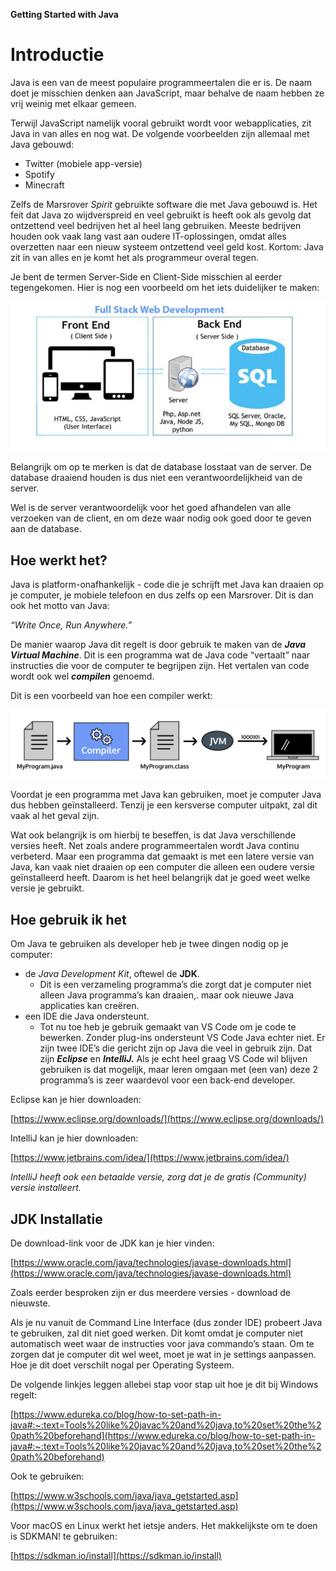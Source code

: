 **Getting Started with Java**

# **Introductie**

Java is een van de meest populaire programmeertalen die er is. De naam doet je misschien denken aan JavaScript, maar behalve de naam hebben ze vrij weinig met elkaar gemeen. 

Terwijl JavaScript namelijk vooral gebruikt wordt voor webapplicaties, zit Java in van alles en nog wat. De volgende voorbeelden zijn allemaal met Java gebouwd: 

* Twitter (mobiele app-versie)
* Spotify
* Minecraft

Zelfs de Marsrover _Spirit_ gebruikte software die met Java gebouwd is. Het feit dat Java zo wijdverspreid en veel gebruikt is heeft ook als gevolg dat ontzettend veel bedrijven het al heel lang gebruiken. Meeste bedrijven houden ook vaak lang vast aan oudere IT-oplossingen, omdat alles overzetten naar een nieuw systeem ontzettend veel geld kost. Kortom: Java zit in van alles en je komt het als programmeur overal tegen.

Je bent de termen Server-Side en Client-Side misschien al eerder tegengekomen. Hier is nog een voorbeeld om het iets duidelijker te maken:

![alt_text](https://github.com/Mitch1996/QA-Image-Store/blob/main/Java/00_installation/images/image3.jpg "image_tooltip")

Belangrijk om op te merken is dat de database losstaat van de server. De database draaiend houden is dus niet een verantwoordelijkheid van de server. 

Wel is de server verantwoordelijk voor het goed afhandelen van alle verzoeken van de client, en om deze waar nodig ook goed door te geven aan de database. 

## **Hoe werkt het?**

Java is platform-onafhankelijk - code die je schrijft met Java kan draaien op je computer, je mobiele telefoon en dus zelfs op een Marsrover. Dit is dan ook het motto van Java:

_“Write Once, Run Anywhere.”_

De manier waarop Java dit regelt is door gebruik te maken van de **_Java Virtual Machine_**. Dit is een programma wat de Java code “vertaalt” naar instructies die voor de computer te begrijpen zijn. Het vertalen van code wordt ook wel **_compilen_** genoemd.

Dit is een voorbeeld van hoe een compiler werkt:

![alt_text](https://github.com/Mitch1996/QA-Image-Store/blob/main/Java/00_installation/images/image2.png "image_tooltip")

Voordat je een programma met Java kan gebruiken, moet je computer Java dus hebben geïnstalleerd. Tenzij je een kersverse computer uitpakt, zal dit vaak al het geval zijn. 

Wat ook belangrijk is om hierbij te beseffen, is dat Java verschillende versies heeft. Net zoals andere programmeertalen wordt Java continu verbeterd. Maar een programma dat gemaakt is met een latere versie van Java, kan vaak niet draaien op een computer die alleen een oudere versie geïnstalleerd heeft. Daarom is het heel belangrijk dat je goed weet welke versie je gebruikt.


## **Hoe gebruik ik het**

Om Java te gebruiken als developer heb je twee dingen nodig op je computer:



* de _Java Development Kit_, oftewel de **JDK**. 
    * Dit is een verzameling programma’s die zorgt dat je computer niet alleen Java programma’s kan draaien,. maar ook nieuwe Java applicaties kan creëren.
* een IDE die Java ondersteunt.
    * Tot nu toe heb je gebruik gemaakt van VS Code om je code te bewerken. Zonder plug-ins ondersteunt VS Code Java echter niet. Er zijn twee IDE’s die gericht zijn op Java die veel in gebruik zijn. Dat zijn **_Eclipse_** en **_IntelliJ._** Als je echt heel graag VS Code wil blijven gebruiken is dat mogelijk, maar leren omgaan met (een van) deze 2 programma’s is zeer waardevol voor een back-end developer.

Eclipse kan je hier downloaden:

[https://www.eclipse.org/downloads/](https://www.eclipse.org/downloads/)

IntelliJ kan je hier downloaden:

[https://www.jetbrains.com/idea/](https://www.jetbrains.com/idea/)

_IntelliJ heeft ook een betaalde versie, zorg dat je de gratis (Community) versie installeert._


## **JDK Installatie**

De download-link voor de JDK kan je hier vinden:

[https://www.oracle.com/java/technologies/javase-downloads.html](https://www.oracle.com/java/technologies/javase-downloads.html)

Zoals eerder besproken zijn er dus meerdere versies - download de nieuwste.

Als je nu vanuit de Command Line Interface (dus zonder IDE) probeert Java te gebruiken, zal dit niet goed werken. Dit komt omdat je computer niet automatisch weet waar de instructies voor java commando’s staan. Om te zorgen dat je computer dit wel weet, moet je wat in je settings aanpassen. Hoe je dit doet verschilt nogal per Operating Systeem.

De volgende linkjes leggen allebei stap voor stap uit hoe je dit bij Windows regelt:

[https://www.edureka.co/blog/how-to-set-path-in-java#:~:text=Tools%20like%20javac%20and%20java,to%20set%20the%20path%20beforehand](https://www.edureka.co/blog/how-to-set-path-in-java#:~:text=Tools%20like%20javac%20and%20java,to%20set%20the%20path%20beforehand)

Ook te gebruiken:

[https://www.w3schools.com/java/java_getstarted.asp](https://www.w3schools.com/java/java_getstarted.asp)

Voor macOS en Linux werkt het ietsje anders. Het makkelijkste om te doen is SDKMAN! te gebruiken:

[https://sdkman.io/install](https://sdkman.io/install)
